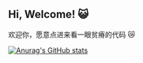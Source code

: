 ## Hi, Welcome! 😺
欢迎你，愿意点进来看一眼贫瘠的代码 😿

[![Anurag's GitHub stats](https://github-readme-stats.vercel.app/api?username=Ramoif)](https://github.com/anuraghazra/github-readme-stats)
